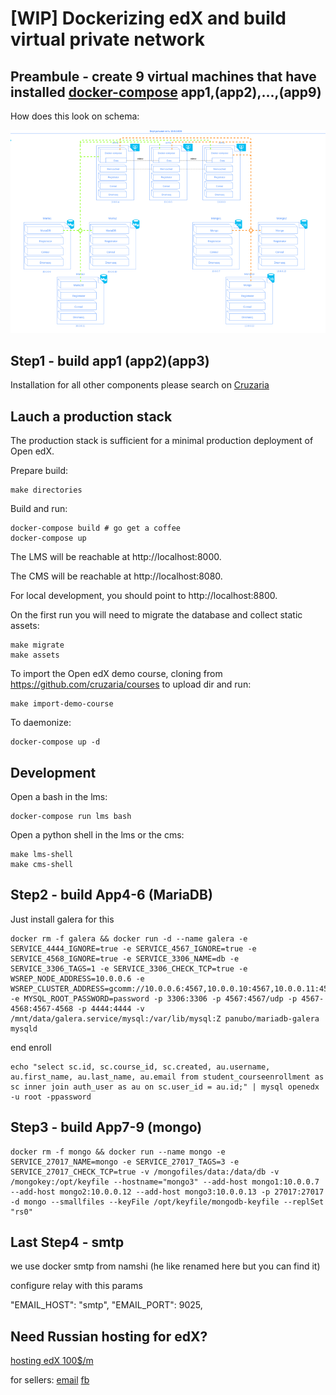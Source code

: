 # [WIP] Dockerizing edX and build virtual private network

## Preambule - create 9 virtual machines that have installed [docker-compose](https://docs.docker.com/compose/) app1,(app2),...,(app9) 

How does this look on schema:

![Schema](oie_1NUVmqAXcQqW.png)

## Step1 - build app1 (app2)(app3)

Installation for all other components please search on [Cruzaria](https://github.com/cruzaria/)

## Lauch a production stack
The production stack is sufficient for a minimal production deployment of Open edX.

Prepare build:

    make directories

Build and run:

    docker-compose build # go get a coffee
    docker-compose up

The LMS will be reachable at http://localhost:8000.

The CMS will be reachable at http://localhost:8080.

For local development, you should point to http://localhost:8800.

On the first run you will need to migrate the database and collect static assets:

    make migrate
    make assets

To import the Open edX demo course, cloning from https://github.com/cruzaria/courses to upload dir and run:

    make import-demo-course

To daemonize:

    docker-compose up -d

## Development

Open a bash in the lms:

    docker-compose run lms bash

Open a python shell in the lms or the cms:

    make lms-shell
    make cms-shell

## Step2 - build App4-6 (MariaDB)

Just install galera for this

    docker rm -f galera && docker run -d --name galera -e SERVICE_4444_IGNORE=true -e SERVICE_4567_IGNORE=true -e SERVICE_4568_IGNORE=true -e SERVICE_3306_NAME=db -e SERVICE_3306_TAGS=1 -e SERVICE_3306_CHECK_TCP=true -e WSREP_NODE_ADDRESS=10.0.0.6 -e WSREP_CLUSTER_ADDRESS=gcomm://10.0.0.6:4567,10.0.0.10:4567,10.0.0.11:4567 -e MYSQL_ROOT_PASSWORD=password -p 3306:3306 -p 4567:4567/udp -p 4567-4568:4567-4568 -p 4444:4444 -v /mnt/data/galera.service/mysql:/var/lib/mysql:Z panubo/mariadb-galera mysqld

end enroll

    echo "select sc.id, sc.course_id, sc.created, au.username, au.first_name, au.last_name, au.email from student_courseenrollment as sc inner join auth_user as au on sc.user_id = au.id;" | mysql openedx -u root -ppassword

## Step3 - build App7-9 (mongo)

    docker rm -f mongo && docker run --name mongo -e SERVICE_27017_NAME=mongo -e SERVICE_27017_TAGS=3 -e SERVICE_27017_CHECK_TCP=true -v /mongofiles/data:/data/db -v /mongokey:/opt/keyfile --hostname="mongo3" --add-host mongo1:10.0.0.7 --add-host mongo2:10.0.0.12 --add-host mongo3:10.0.0.13 -p 27017:27017 -d mongo --smallfiles --keyFile /opt/keyfile/mongodb-keyfile --replSet "rs0"


## Last Step4 - smtp

we use docker smtp from namshi (he like renamed here but you can find it)

configure relay with this params  

  "EMAIL_HOST": "smtp",
  "EMAIL_PORT": 9025,

## Need Russian hosting for edX?

[hosting edX 100$/m](http://code.eletsjob.ru)

for sellers:
[email](mailto:vvvvvvvvvv@inbox.ru)
[fb](https://www.facebook.com/andropovvv)
